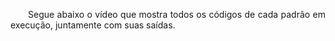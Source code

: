 <p align="justify">&emsp;&emsp;Segue abaixo o vídeo que mostra todos os códigos de cada padrão em execução, juntamente com suas saídas.</p>